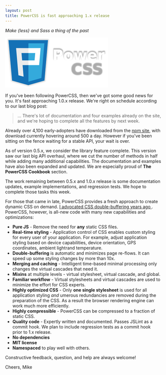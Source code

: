 ```yaml
---
layout: post
title: PowerCSS is fast approaching 1.x release
---
```

*Make {less} and Sass a thing of the past*

![PowerCSS is fast approaching 1.x release](/images/2016-02-22-pcss.png)

If you've been following PowerCSS, then we've got some good news for you.
It's fast approaching 1.0.x release. We're right on schedule according to
our last blog post:

> ... There's lot of documentation and four examples already on the site, 
> and we're hoping to complete all the features by next week. 

Already over 4,100 early-adopters have downloaded from the
[npm site](https://www.npmjs.com/package/powercss), with download currently
hovering around 500 a day. However if you've been sitting on the fence waiting
for a stable API, your wait is over.

As of version 0.5.x, we consider the library feature complete.
This version saw our last big API overhaul, where we cut the number of methods
in half while adding many additional capabilities.  The documentation and examples
have also been expanded and updated. We are especially proud of
**The PowerCSS Cookbook** section.

The work remaining between 0.5.x and 1.0.x release is some documentation 
updates, example implementations, and regression tests. We hope to complete
those tasks this week.

For those that came in late, PowerCSS provides a fresh approach to create
dynamic CSS on demand. [I advocated CSS double-buffering years ago
](https://www.youtube.com/watch?v=rnkMjzhxw4s). PowerCSS, however, is
all-new code with many new capabilities and optimizations:

- **Pure JS** - Remove the need for **any** static CSS files.
- **Real-time styling** - Application control of CSS enables custom 
  styling for every user of your application. For example, adjust
  application styling based on device capabilities,
  device orientation, GPS coordinates, ambient lightrand temperature.
- **Double-buffering** is automatic and minimizes page re-flows. It can speed up
  some styling changes by more than 10x.
- **Merging and caching** - Intelligent time-based minimal processing
  only changes the virtual cascades that need it.
- **Mixins** at multiple levels - virtual stylesheet, virtual cascade, and global.
- **Familiar workflow** - Virtual stylesheets and virtual cascades are used
  to minimize the effort for CSS experts.
- **Highly optimized CSS** - Only **one single stylesheet** is used
  for all application styling *and* umerous redundancies are removed
  during the preparation of the CSS. As a result the browser rendering
  engine can work much more efficiently.
- **Highly compressible** - PowerCSS can be compressed to a fraction of static CSS.
- **Quality code** - Expertly written and documented.  Passes JSLint as a
  commit hook.  We plan to include regression tests as a commit hook 
  prior to 1.x release.
- **No dependencies**
- **MIT license**
- **Namespaced** to play well with others.

Constructive feedback, question, and help are always welcome!

Cheers, Mike

